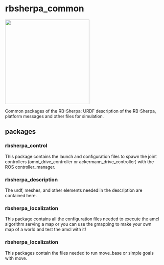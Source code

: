 # rbsherpa_common

<a href="url"><img src="https://www.roscomponents.com/1206-big_default_2x/rb-sherpa.jpg" height="275" width="275" ></a> 

Common packages of the RB-Sherpa: URDF description of the RB-Sherpa, platform messages and other files for simulation.

## packages

### rbsherpa_control

This package contains the launch and configuration files to spawn the joint controllers (omni_drive_controller or ackermann_drive_controller) with the ROS controller_manager. 

### rbsherpa_description

The urdf, meshes, and other elements needed in the description are contained here.

### rbsherpa_localization

This package contains all the configuration files needed to execute the amcl algorithm serving a map or you can use the gmapping to make your own map of a world and test the amcl with it! 

### rbsherpa_localization
This packages contain the files needed to run move_base or simple goals with move.

